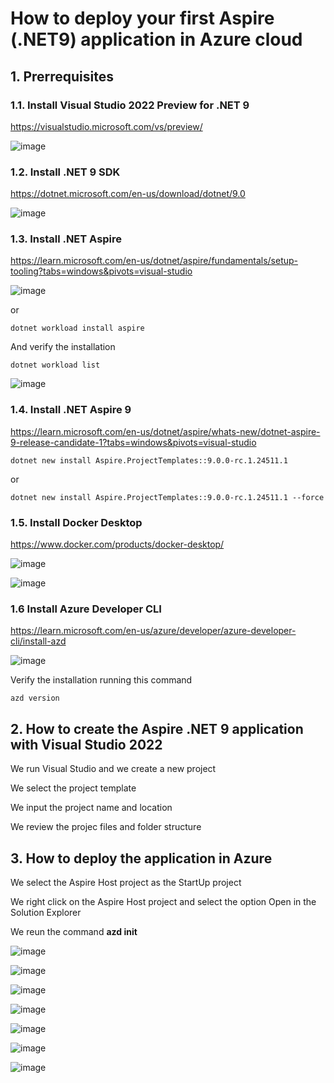 # How to deploy your first Aspire (.NET9) application in Azure cloud

## 1. Prerrequisites

### 1.1. Install Visual Studio 2022 Preview for .NET 9

https://visualstudio.microsoft.com/vs/preview/

![image](https://github.com/user-attachments/assets/c7f8d6c2-29af-4147-8f94-7d6e05ab3a74)

### 1.2. Install .NET 9 SDK 

https://dotnet.microsoft.com/en-us/download/dotnet/9.0

![image](https://github.com/user-attachments/assets/4300fcae-135c-43b0-b407-07e701ccb590)

### 1.3. Install .NET Aspire

https://learn.microsoft.com/en-us/dotnet/aspire/fundamentals/setup-tooling?tabs=windows&pivots=visual-studio

![image](https://github.com/user-attachments/assets/9fd5ee49-7065-4e8e-b206-224e97390641)

or 

```
dotnet workload install aspire
```

And verify the installation

```
dotnet workload list
```

![image](https://github.com/user-attachments/assets/49d6c103-3fa9-4cba-a5b8-737f6d7ceaf9)

### 1.4. Install .NET Aspire 9

https://learn.microsoft.com/en-us/dotnet/aspire/whats-new/dotnet-aspire-9-release-candidate-1?tabs=windows&pivots=visual-studio

```
dotnet new install Aspire.ProjectTemplates::9.0.0-rc.1.24511.1
```

or 

```
dotnet new install Aspire.ProjectTemplates::9.0.0-rc.1.24511.1 --force
```

### 1.5. Install Docker Desktop

https://www.docker.com/products/docker-desktop/

![image](https://github.com/user-attachments/assets/ce5589c5-d425-4676-b081-4bdec4bf5323)

![image](https://github.com/user-attachments/assets/3518c90e-bd4c-4b50-bd65-30babd4829ba)

### 1.6 Install Azure Developer CLI

https://learn.microsoft.com/en-us/azure/developer/azure-developer-cli/install-azd

![image](https://github.com/user-attachments/assets/b228be8a-96fb-4bce-b083-5dfe8870124f)

Verify the installation running this command

```
azd version
```


## 2. How to create the Aspire .NET 9 application with Visual Studio 2022

We run Visual Studio and we create a new project

We select the project template

We input the project name and location

We review the projec files and folder structure

## 3. How to deploy the application in Azure

We select the Aspire Host project as the StartUp project

We right click on the Aspire Host project and select the option Open in the Solution Explorer

We reun the command **azd init**

![image](https://github.com/user-attachments/assets/60cc4eb4-b407-4446-9503-6fdff230e8f0)

![image](https://github.com/user-attachments/assets/ce6385fa-0cb7-4e88-b23d-6efdcd43c141)

![image](https://github.com/user-attachments/assets/d0dc9a71-50b0-44a4-8360-13fffbc9bfde)

![image](https://github.com/user-attachments/assets/107f3880-47c3-44a4-a48d-224d052009fe)

![image](https://github.com/user-attachments/assets/fc88c32a-848c-4001-a9ac-88dda01e7ada)

![image](https://github.com/user-attachments/assets/026374e9-f00e-4e1c-9fc4-d6a6b727720b)

![image](https://github.com/user-attachments/assets/5e50a168-c846-4d92-9510-a309b4526c21)


